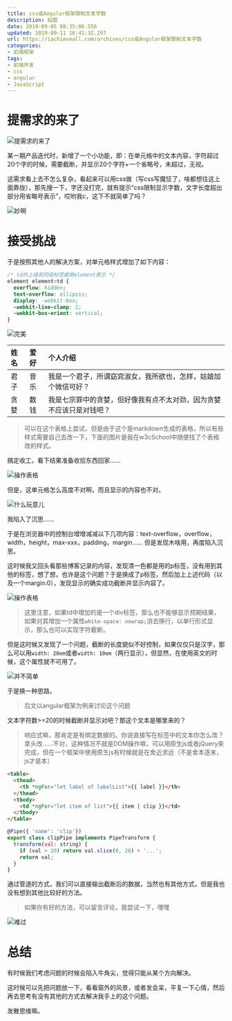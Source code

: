 ```yaml
---
title: css或Angular框架限制文本字数
description: 如题
date: 2019-09-05 08:35:06.556
updated: 2019-09-11 16:41:32.297
url: https://iachieveall.com/archives/css或Angular框架限制文本字数
categories: 
- 前端框架
tags: 
- 前端开发
- css
- angular
- JavaScript
---
```


# 提需求的来了

![提需求的来了](https://iachieveall.com/upload/2019/9/%E6%8F%90%E9%9C%80%E6%B1%82%E7%9A%84%E6%9D%A5%E4%BA%86-47fe072a503e4975bef75005a1abee02.jpg)

某一期产品迭代时，新增了一个小功能，即：在单元格中的文本内容，字符超过20个字的时候，需要截断，并显示20个字符+一个省略号，未超过，无视。

这需求看上去不怎么复杂，看起来可以用css做（写css写魔怔了，啥都想往这上面靠拢），那先搜一下，字还没打完，就有提示“css限制显示字数，文字长度超出部分用省略号表示”，哎哟我c，这下不就简单了吗？

![妙啊](https://iachieveall.com/upload/2019/9/%E5%A6%99%E5%95%8A-84ff164c816c49dfb6ff359b65a56440.jpg)

# 接受挑战

于是按照其他人的解决方案，对单元格样式增加了如下内容：

```css
/* td的上级和同级标签都用element表示 */
element element>td {
  overflow: hidden;
  text-overflow: ellipsis;
  display: -webkit-box;
  -webkit-line-clamp: 2;
  -webkit-box-orient: vertical;
}
```

![完美](https://iachieveall.com/upload/2019/9/%E5%AE%8C%E7%BE%8E-17094e9241c2479f9038a7236bb1785e.jpg)

| 姓名 | 爱好 | 个人介绍 |
| :------------- | :------------- | :------------- |
| 君子 | 音乐 | 我是一个君子，所谓窈窕淑女，我所欲也，怎样，姑娘加个微信可好？ |
| 贪婪 | 数钱 | 我是七宗罪中的贪婪，但好像我有点不太对劲，因为贪婪不应该只是对钱吧？ |

> 可以在这个表格上尝试，但是由于这个是markdown生成的表格，所以有些样式需要自己去改一下，下面的图片是我在w3cSchool中随便找了个表格改的样式。

搞定收工，看下结果准备收拾东西回家……

![操作表格](https://iachieveall.com/upload/2019/9/%E6%93%8D%E4%BD%9C%E8%A1%A8%E6%A0%BC-aee79415270b4e8b97b5cc8c80938578.png)

但是，这单元格怎么高度不对啊，而且显示的内容也不对。

![什么玩意儿](https://iachieveall.com/upload/2019/9/%E4%BB%80%E4%B9%88%E7%8E%A9%E6%84%8F%E5%84%BF-33f1de7c561d475b8c6face81e31889a.jpg)

我陷入了沉思……

于是在浏览器中的控制台增增减减以下几项内容：text-overflow，overflow，width，height，max-xxx，padding，margin……
但是发现木啥用，再度陷入沉思。

这时候我又回头看那些博客记录的内容，发现清一色都是用的p标签，没有用到其他的标签，想了想，也许是这个问题？于是换成了p标签，然后加上上述代码（以及一个margin:0），发现显示的确实成功截断并显示内容了。

![操作表格](https://iachieveall.com/upload/2019/9/%E6%B7%BB%E5%8A%A0p%E6%A0%87%E7%AD%BE%E5%90%8E-48a7a67bf4e3493fa779aa7822afc631.png)

> 这里注意，如果td中增加的是一个div标签，那么也不能够显示预期结果，如果对其增加一个属性```white-space: nowrap;```消去换行，以单行形式显示，那么也可以实现字符截断。

但是这时候又发现了一个问题，截断的长度貌似不好控制，如果仅仅只是汉字，那么可以用```width: 20em```或者```width: 10em```（两行显示），但显然，在使用英文的时候，这个属性就不可用了。

![并不简单](https://iachieveall.com/upload/2019/9/%E5%B9%B6%E4%B8%8D%E7%AE%80%E5%8D%95-df05f1de25ad416bbca3441803edb471.jpg)

于是换一种思路。

> 后文以angular框架为例来讨论这个问题

文本字符数>=20的时候截断并显示对吧？那这个文本是哪里来的？

> 响应式嘛，那肯定是有绑定数据的。你说直接写在标签中的文本你怎么改？拿头改……不对，这种情况不就是DOM操作嘛，可以用原生js或者jQuery来完成，但在一个框架中使用原生js有时候就是在舍近求远（不是舍本逐末，js才是本）

```html
<table>
  <thead>
    <th *ngFor="let label of labelList">{{ label }}</th>
  </thead>
  <tbody>
    <td *ngFor="let item of list">{{ item | clip }}</td>
  </tbody>
</table>
```

```js
@Pipe({ 'name': 'clip'})
export class clipPipe implements PipeTransform {
  transform(val: string) {
    if (val > 20) return val.slice(0, 20) + '...';
    return val;
  }
}
```

通过管道的方式，我们可以直接输出截断后的数据，当然也有其他方式，但是我也没有想到其他比较好的方法。

> 如果你有好的方法，可以留言评论，我尝试一下，嘿嘿


![难过](https://iachieveall.com/upload/2019/9/%E9%9A%BE%E8%BF%87-005c678c51044e45b1f65353bc801233.png)

# 总结

有时候我们考虑问题的时候会陷入牛角尖，觉得只能从某个方向解决。

这时候可以先把问题放一下，看看窗外的风景，或者发会呆，平复一下心情，然后再去思考有没有其他的方式去解决我手上的这个问题。

发散思维嘛。
